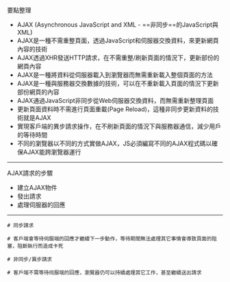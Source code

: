 要點整理
- AJAX (Asynchronous JavaScript and XML - ==非同步==的JavaScript與XML)
- AJAX是一種不需重整頁面，透過JavaScript和伺服器交換資料，來更新網頁內容的技術
- AJAX透過XHR發送HTTP請求，在不需重整/刷新頁面的情況下，更新部份的網頁內容
- AJAX是一種將資料從伺服器載入到瀏覽器而無需重新載入整個頁面的方法
- AJAX是一種與服務器交換數據的技術，可以在不重新載入頁面的情況下更新部份網頁的內容
- AJAX通過JavaScript非同步從Web伺服器交換資料，而無需重新整理頁面
- 更新頁面資料時不需進行頁面重載(Page Reload)，這種非同步更新資料的技術就是AJAX
- 實現客戶端的異步請求操作，在不刷新頁面的情況下與服務器通信，減少用戶的等待時間
- 不同的瀏覽器以不同的方式實做AJAX，JS必須編寫不同的AJAX程式碼以確保AJAX能跨瀏覽器運行

---

AJAX請求的步驟
* 建立AJAX物件
* 發出請求
* 處理伺服器的回應

---

```
# 同步請求

# 客戶端會等待伺服端的回應才繼續下一步動作，等待期間無法處理其它事情會導致頁面的阻塞，阻斷執行而造成卡死
```

```
# 非同步/異步請求

# 客戶端不需等待伺服端的回應，瀏覽器仍可以持續處理其它工作，甚至繼續送出請求
```
